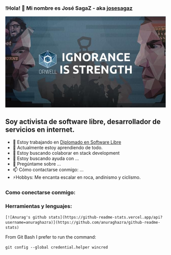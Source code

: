 ### !Hola! 👋 Mi nombre es José SagaZ - aka [josesagaz](https://sagaz.info.bo/es/)

![](ignoranceIsStrength.jpg)

## Soy activista de software libre, desarrollador de servicios en internet.

- 🔭 Estoy trabajando en [Diplomado en Software Libre]()
- 🌱 Actualmente estoy aprendiendo de todo.
- 👯 Estoy buscando colaborar en stack development
- 🤔 Estoy buscando ayuda con ...
- 💬 Pregúntame sobre ...
- 📫 Cómo contactarse conmigo: ...
- ⚡Hobbys: Me encanta escalar en roca, andinismo y ciclismo.

### Como conectarse conmigo:



### Herramientas y lenguajes:



```
[![Anurag's github stats](https://github-readme-stats.vercel.app/api?username=anuraghazra)](https://github.com/anuraghazra/github-readme-stats)
```

From Git Bash I prefer to run the command:

```git config --global credential.helper wincred```
